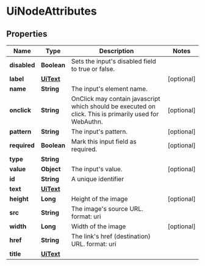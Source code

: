 

# UiNodeAttributes


## Properties

Name | Type | Description | Notes
------------ | ------------- | ------------- | -------------
**disabled** | **Boolean** | Sets the input&#39;s disabled field to true or false. | 
**label** | [**UiText**](UiText.md) |  |  [optional]
**name** | **String** | The input&#39;s element name. | 
**onclick** | **String** | OnClick may contain javascript which should be executed on click. This is primarily used for WebAuthn. |  [optional]
**pattern** | **String** | The input&#39;s pattern. |  [optional]
**required** | **Boolean** | Mark this input field as required. |  [optional]
**type** | **String** |  | 
**value** | **Object** | The input&#39;s value. |  [optional]
**id** | **String** | A unique identifier | 
**text** | [**UiText**](UiText.md) |  | 
**height** | **Long** | Height of the image |  [optional]
**src** | **String** | The image&#39;s source URL.  format: uri | 
**width** | **Long** | Width of the image |  [optional]
**href** | **String** | The link&#39;s href (destination) URL.  format: uri | 
**title** | [**UiText**](UiText.md) |  | 



